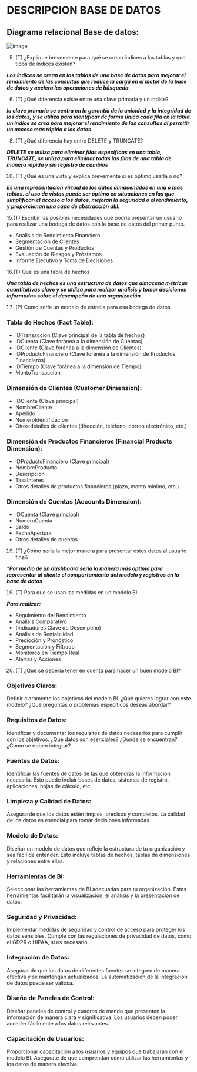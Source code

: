 # DESCRIPCION BASE DE DATOS
## Diagrama relacional Base de datos:
![image](https://github.com/JuanDavid2020/PruebaTecnicaLiliPink/assets/68674346/baf1602c-b091-4910-92a4-ce4b2081531b)


5.	(T) ¿Explique brevemente para qué se crean índices a las tablas y que tipos de índices existen?
   
***Los índices se crean en las tablas de una base de datos para mejorar el rendimiento de las consultas que reduce la carga en el motor de la base de datos y acelera las operaciones de búsqueda.***
 
6.	(T) ¿Qué diferencia existe entre una clave primaria y un índice?
   
 ***la clave primaria se centra en la garantía de la unicidad y la integridad de los datos, y se utiliza para identificar de forma única cada fila en la tabla. un índice se crea para mejorar el rendimiento de las consultas al permitir un acceso más rápido a los datos***
 
8.	(T) ¿Qué diferencia hay entre DELETE y TRUNCATE?

***DELETE se utiliza para eliminar filas específicas en una tabla, TRUNCATE, se utiliza para eliminar todas las filas de una tabla de manera rápida y sin registro de cambios***

10.	(T) ¿Qué es una vista y explica brevemente si es óptimo usarla o no?

***Es una representación virtual de los datos almacenados en una o más tablas.
el uso de vistas puede ser óptimo en situaciones en las que simplifican el acceso a los datos, mejoran la seguridad o el rendimiento, y proporcionan una capa de abstracción útil.***
 
15.(T) Escribir las posibles necesidades que podría presentar un usuario para realizar una bodega de datos con la base de datos del primer punto. 

+ Análisis de Rendimiento Financiero
+ Segmentación de Clientes
+ Gestión de Cuentas y Productos
+ Evaluación de Riesgos y Préstamos
+ Informe Ejecutivo y Toma de Decisiones
  
16.(T) Que es una tabla de hechos 

***Una tabla de hechos es una estructura de datos que almacena métricas cuantitativas clave y se utiliza  para realizar análisis y tomar decisiones informadas sobre el desempeño de una organización***
 
17.	(P) Como sería un modelo de estrella para esa bodega de datos.

### Tabla de Hechos (Fact Table):
+ IDTransaccion (Clave principal de la tabla de hechos)
+ IDCuenta (Clave foránea a la dimensión de Cuentas)
+ IDCliente (Clave foránea a la dimensión de Clientes)
+ IDProductoFinanciero (Clave foránea a la dimensión de Productos Financieros)
+ IDTiempo (Clave foránea a la dimensión de Tiempo)
+ MontoTransaccion

### Dimensión de Clientes (Customer Dimension):

+ IDCliente (Clave principal)
+ NombreCliente
+ Apellido
+ NumeroIdentificacion
+  Otros detalles de clientes (dirección, teléfono, correo electrónico, etc.)

### Dimensión de Productos Financieros (Financial Products Dimension):

+  IDProductoFinanciero (Clave principal)
+  NombreProducto
+  Descripcion
+  TasaInteres
+  Otros detalles de productos financieros (plazo, monto mínimo, etc.)

### Dimensión de Cuentas (Accounts Dimension):

+  IDCuenta (Clave principal)
+  NumeroCuenta
+  Saldo
+  FechaApertura
+  Otros detalles de cuentas
 
19.	(T) ¿Cómo sería la mejor manera para presentar estos datos al usuario final? 

 ****Por medio de un dashboard seria la manera más optima para representar al cliente el comportamiento del modelo y registros en la base de datos***
 
19.	(T) Para que se usan las medidas en un modelo BI 

***Para realizar:***

   + Seguimiento del Rendimiento
   + Análisis Comparativo
   + (Indicadores Clave de Desempeño)
   + Análisis de Rentabilidad
   + Predicción y Pronóstico
   + Segmentación y Filtrado
   + Monitoreo en Tiempo Real
   + Alertas y Acciones

20.	(T) ¿Que se debería tener en cuenta para hacer un buen modelo BI?

### Objetivos Claros:
Definir claramente los objetivos del modelo BI. ¿Qué quieres lograr con este modelo? ¿Qué preguntas o problemas específicos deseas abordar?
### Requisitos de Datos:
Identificar y documentar los requisitos de datos necesarios para cumplir con los objetivos. ¿Qué datos son esenciales? ¿Dónde se encuentran? ¿Cómo se deben integrar?
### Fuentes de Datos:
Identificar las fuentes de datos de las que obtendrás la información necesaria. Esto puede incluir bases de datos, sistemas de registro, aplicaciones, hojas de cálculo, etc.
### Limpieza y Calidad de Datos:
Asegúrarde que los datos estén limpios, precisos y completos. La calidad de los datos es esencial para tomar decisiones informadas.
### Modelo de Datos:
Diseñar un modelo de datos que refleje la estructura de tu organización y sea fácil de entender. Esto incluye tablas de hechos, tablas de dimensiones y relaciones entre ellas.
### Herramientas de BI:
Seleccionar las herramientas de BI adecuadas para tu organización. Estas herramientas facilitarán la visualización, el análisis y la presentación de datos.
### Seguridad y Privacidad:
Implementar medidas de seguridad y control de acceso para proteger los datos sensibles. Cumple con las regulaciones de privacidad de datos, como el GDPR o HIPAA, si es necesario.
### Integración de Datos:
Asegúrar de que los datos de diferentes fuentes se integren de manera efectiva y se mantengan actualizados. La automatización de la integración de datos puede ser valiosa.
### Diseño de Paneles de Control:
Diseñar paneles de control y cuadros de mando que presenten la información de manera clara y significativa. Los usuarios deben poder acceder fácilmente a los datos relevantes.
### Capacitación de Usuarios:
Proporcionar capacitación a los usuarios y equipos que trabajarán con el modelo BI. Asegúrate de que comprendan cómo utilizar las herramientas y los datos de manera efectiva.
 

 

